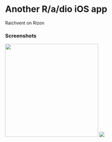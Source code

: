 # Another R/a/dio iOS app

Raichvent on Rizon

### Screenshots

<img src="https://raik.cc/s/8XWXqRdr.png" width="300">
<img src="https://raik.cc/s/HP9oIb04.png">
